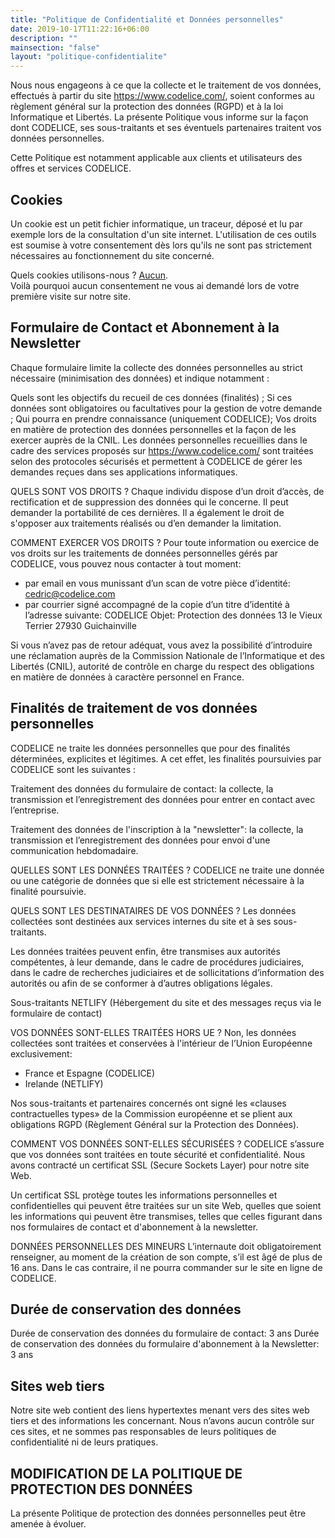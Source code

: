 ```yaml
---
title: "Politique de Confidentialité et Données personnelles"
date: 2019-10-17T11:22:16+06:00
description: ""
mainsection: "false"
layout: "politique-confidentialite"
---
```


Nous nous engageons à ce que la collecte et le traitement de vos données, effectués à partir du site https://www.codelice.com/, soient conformes au règlement général sur la protection des données (RGPD) et à la loi Informatique et Libertés.
La présente Politique vous informe sur la façon dont CODELICE, ses sous-traitants et ses éventuels partenaires traitent vos données personnelles.

Cette Politique est notamment applicable aux clients et utilisateurs des offres et services CODELICE.


## Cookies

Un cookie est un petit fichier informatique, un traceur, déposé et lu par exemple lors de la consultation d'un site internet.
L'utilisation de ces outils est soumise à votre consentement dès lors qu'ils ne sont pas strictement nécessaires au fonctionnement du site concerné.

Quels cookies utilisons-nous ? <u>Aucun</u>.
<br>
Voilà pourquoi aucun consentement ne vous ai demandé lors de votre première visite sur notre site.


## Formulaire de Contact et Abonnement à la Newsletter

Chaque formulaire limite la collecte des données personnelles au strict nécessaire (minimisation des données) et indique notamment :

Quels sont les objectifs du recueil de ces données (finalités) ;
Si ces données sont obligatoires ou facultatives pour la gestion de votre demande ;
Qui pourra en prendre connaissance (uniquement CODELICE);
Vos droits en matière de protection des données personnelles et la façon de les exercer auprès de la CNIL.
Les données personnelles recueillies dans le cadre des services proposés sur https://www.codelice.com/ sont traitées selon des protocoles sécurisés et permettent à CODELICE de gérer les demandes reçues dans ses applications informatiques.

QUELS SONT VOS DROITS ?
Chaque individu dispose d’un droit d’accès, de rectification et de suppression des données qui le concerne. Il peut demander la portabilité de ces dernières. Il a également le droit de s'opposer aux traitements réalisés ou d’en demander la limitation.

COMMENT EXERCER VOS DROITS ?
Pour toute information ou exercice de vos droits sur les traitements de données personnelles gérés par CODELICE, vous pouvez nous contacter à tout moment:
- par email en vous munissant d’un scan de votre pièce d’identité:
cedric@codelice.com
- par courrier signé accompagné de la copie d’un titre d’identité à l’adresse suivante: 
CODELICE
Objet: Protection des données
13 le Vieux Terrier
27930 Guichainville

Si vous n’avez pas de retour adéquat, vous avez la possibilité d’introduire une réclamation auprès de la Commission Nationale de l’Informatique et des Libertés (CNIL), autorité de contrôle en charge du respect des obligations en matière de données à caractère personnel en France.


## Finalités de traitement de vos données personnelles

CODELICE ne traite les données personnelles que pour des finalités déterminées, explicites et légitimes. A cet effet, les finalités poursuivies par CODELICE sont les suivantes :

Traitement des données du formulaire de contact: la collecte, la transmission et l’enregistrement des données pour entrer en contact avec l’entreprise.

Traitement des données de l'inscription à la "newsletter": la collecte, la transmission et l’enregistrement des données pour envoi d'une communication hebdomadaire.

QUELLES SONT LES DONNÉES TRAITÉES ?
CODELICE ne traite une donnée ou une catégorie de données que si elle est strictement nécessaire à la finalité poursuivie. 

QUELS SONT LES DESTINATAIRES DE VOS DONNÉES ?
Les données collectées sont destinées aux services internes du site et à ses sous-traitants.

Les données traitées peuvent enfin, être transmises aux autorités compétentes, à leur demande, dans le cadre de procédures judiciaires, dans le cadre de recherches judiciaires et de sollicitations d’information des autorités ou afin de se conformer à d’autres obligations légales.

Sous-traitants
NETLIFY (Hébergement du site et des messages reçus via le formulaire de contact)

VOS DONNÉES SONT-ELLES TRAITÉES HORS UE ?
Non, les données collectées sont traitées et conservées à l'intérieur de l’Union Européenne exclusivement:
- France et Espagne (CODELICE)
- Irelande (NETLIFY)

Nos sous-traitants et partenaires concernés ont signé les «clauses contractuelles types» de la Commission européenne et se plient aux obligations RGPD (Règlement Général sur la Protection des Données).

COMMENT VOS DONNÉES SONT-ELLES SÉCURISÉES ?
CODELICE s’assure que vos données sont traitées en toute sécurité et confidentialité.
Nous avons contracté un certificat SSL (Secure Sockets Layer) pour notre site Web.

Un certificat SSL protège toutes les informations personnelles et confidentielles qui peuvent être traitées sur un site Web, quelles que soient les informations qui peuvent être transmises, telles que celles figurant dans nos formulaires de contact et d'abonnement à la newsletter.

DONNÉES PERSONNELLES DES MINEURS
L’internaute doit obligatoirement renseigner, au moment de la création de son compte, s’il est âgé de plus de 16 ans. Dans le cas contraire, il ne pourra commander sur le site en ligne de CODELICE.


## Durée de conservation des données

Durée de conservation des données du formulaire de contact: 3 ans
Durée de conservation des données du formulaire d'abonnement à la Newsletter: 3 ans


## Sites web tiers

Notre site web contient des liens hypertextes menant vers des sites web tiers et des informations les concernant. Nous n’avons aucun contrôle sur ces sites, et ne sommes pas responsables de leurs politiques de confidentialité ni de leurs pratiques.


## MODIFICATION DE LA POLITIQUE DE PROTECTION DES DONNÉES

La présente Politique de protection des données personnelles peut être amenée à évoluer.